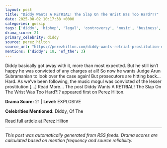 ```yaml
---
layout: post
title: "Diddy Wants A RETRIAL! The Slap On The Wrist Was Too Hard?!?"
date: 2025-08-02 10:17:38 +0000
categories: gossip
tags: ['diddy', 'hiphop', 'legal', 'controversy', 'music', 'business', 'source-perez_hilton', 'drama-explosive']
drama_score: 21
primary_celebrity: diddy
source: perez_hilton
source_url: "https://perezhilton.com/diddy-wants-retrial-prostitution-conviction-prosecutors-argue-hes-a-danger/"
mentions: {'diddy': 18, 'of_the': 3}
---
```


Diddy basically got away with it, more than most expected. But he still isn&#8217;t happy he was convicted of any charges at all! So now he wants Judge Arun Subramanian to look over the case again! But prosecutors are hitting back&#8230; Hard. As we&#8217;ve been following, the music mogul was convicted of the lesser prostitution [...] Read More... The post Diddy Wants A RETRIAL! The Slap On The Wrist Was Too Hard?!? appeared first on Perez Hilton.

**Drama Score:** 21 | **Level:** EXPLOSIVE

**Celebrities Mentioned:** Diddy, Of The

[Read full article at Perez Hilton](https://perezhilton.com/diddy-wants-retrial-prostitution-conviction-prosecutors-argue-hes-a-danger/)

---
*This post was automatically generated from RSS feeds. Drama scores are calculated based on mention frequency and source reliability.*

